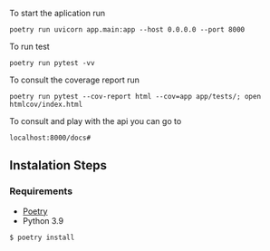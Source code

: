 To start the aplication run

```
poetry run uvicorn app.main:app --host 0.0.0.0 --port 8000
```

To run test
```
poetry run pytest -vv
```

To consult the coverage report run
```
poetry run pytest --cov-report html --cov=app app/tests/; open htmlcov/index.html
```

To consult and play with the api you can go to
```
localhost:8000/docs#
```

## Instalation Steps

### Requirements
- [Poetry](https://python-poetry.org/docs/#installation)
- Python 3.9

```
$ poetry install
```